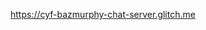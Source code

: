 <a href="https://cyf-bazmurphy-chat-server.glitch.me" target="_blank">https://cyf-bazmurphy-chat-server.glitch.me</a>
